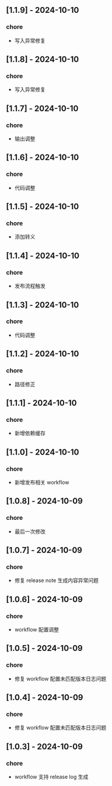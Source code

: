 ## [1.1.9] - 2024-10-10
### chore
- 写入异常修复
## [1.1.8] - 2024-10-10
### chore
- 写入异常修复
## [1.1.7] - 2024-10-10
### chore
- 输出调整
## [1.1.6] - 2024-10-10
### chore
- 代码调整
## [1.1.5] - 2024-10-10
### chore
- 添加转义
## [1.1.4] - 2024-10-10
### chore
- 发布流程触发
## [1.1.3] - 2024-10-10
### chore
- 代码调整
## [1.1.2] - 2024-10-10
### chore
- 路径修正
## [1.1.1] - 2024-10-10
### chore
- 新增依赖缓存
## [1.1.0] - 2024-10-10
### chore
- 新增发布相关 workflow
## [1.0.8] - 2024-10-09
### chore
- 最后一次修改
## [1.0.7] - 2024-10-09
### chore
- 修复 release note 生成内容异常问题
## [1.0.6] - 2024-10-09
### chore
- workflow 配置调整
## [1.0.5] - 2024-10-09
### chore
- 修复 workflow 配置未匹配版本日志问题
## [1.0.4] - 2024-10-09
### chore
- 修复 workflow 配置未匹配版本日志问题
## [1.0.3] - 2024-10-09
### chore
- workflow 支持 release log 生成